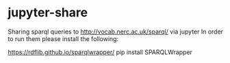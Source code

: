 # jupyter-share
Sharing sparql queries to http://vocab.nerc.ac.uk/sparql/ via jupyter
In order to run them please install the following:

https://rdflib.github.io/sparqlwrapper/
pip install SPARQLWrapper
